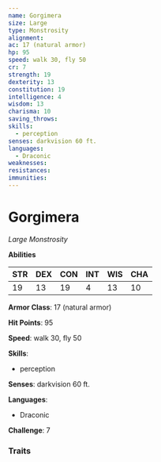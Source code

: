 ```yaml
---
name: Gorgimera
size: Large
type: Monstrosity
alignment: 
ac: 17 (natural armor)
hp: 95
speed: walk 30, fly 50
cr: 7
strength: 19
dexterity: 13
constitution: 19
intelligence: 4
wisdom: 13
charisma: 10
saving_throws:
skills:
  - perception
senses: darkvision 60 ft.
languages:
  - Draconic
weaknesses:
resistances:
immunities:
---
```


# Gorgimera

*Large Monstrosity*

**Abilities**

| STR | DEX | CON | INT | WIS | CHA |
| --- | --- | --- | --- | --- | --- |
| 19 | 13 | 19 | 4 | 13 | 10 |

**Armor Class**: 17 (natural armor)

**Hit Points**: 95

**Speed**: walk 30, fly 50

**Skills**:
  - perception

**Senses**: darkvision 60 ft.

**Languages**:
  - Draconic

**Challenge**: 7

### Traits
